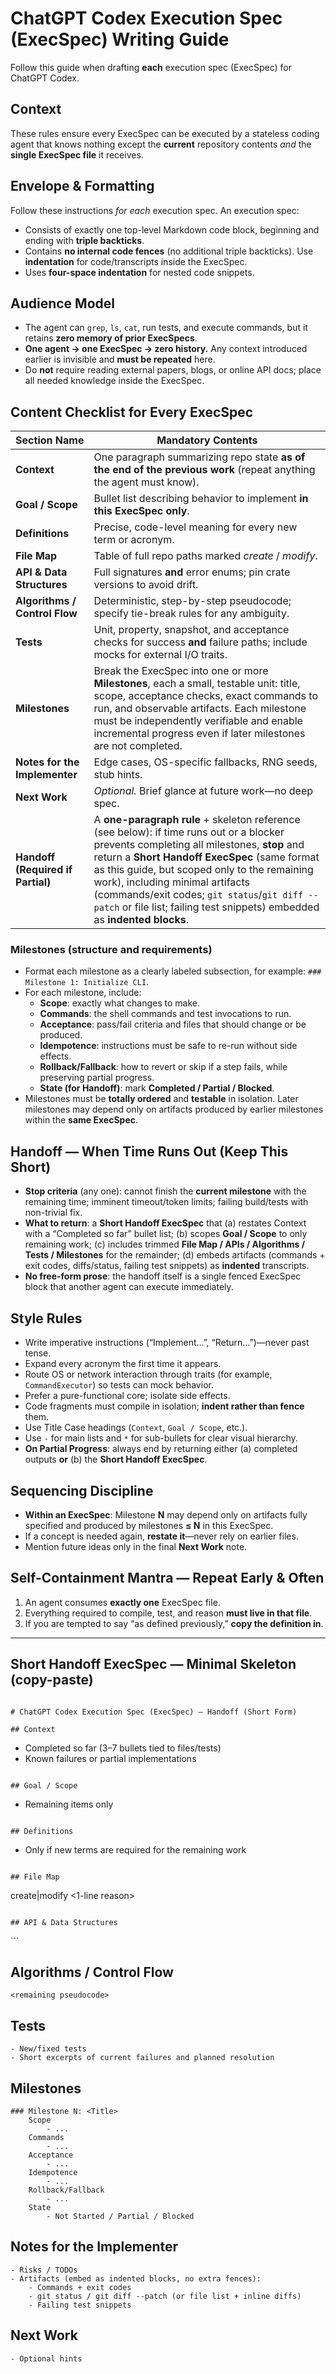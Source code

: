 # ChatGPT Codex Execution Spec (ExecSpec) Writing Guide

Follow this guide when drafting **each** execution spec (ExecSpec) for ChatGPT Codex.

## Context

These rules ensure every ExecSpec can be executed by a stateless coding agent that knows nothing except the **current** repository contents *and* the **single ExecSpec file** it receives.

## Envelope & Formatting

Follow these instructions *for each* execution spec. An execution spec:
* Consists of exactly one top-level Markdown code block, beginning and ending with **triple backticks**.
* Contains **no internal code fences** (no additional triple backticks). Use **indentation** for code/transcripts inside the ExecSpec.
* Uses **four-space indentation** for nested code snippets.

## Audience Model

* The agent can `grep`, `ls`, `cat`, run tests, and execute commands, but it retains **zero memory of prior ExecSpecs**.
* **One agent → one ExecSpec → zero history.** Any context introduced earlier is invisible and **must be repeated** here.
* Do **not** require reading external papers, blogs, or online API docs; place all needed knowledge inside the ExecSpec.

## Content Checklist for Every ExecSpec

| Section Name                  | Mandatory Contents                                                                                                                                                                                                                                                                             |
| ----------------------------- | ---------------------------------------------------------------------------------------------------------------------------------------------------------------------------------------------------------------------------------------------------------------------------------------------- |
| **Context**                   | One paragraph summarizing repo state **as of the end of the previous work** (repeat anything the agent must know).                                                                                                                                                                             |
| **Goal / Scope**              | Bullet list describing behavior to implement **in this ExecSpec only**.                                                                                                                                                                                                                        |
| **Definitions**               | Precise, code-level meaning for every new term or acronym.                                                                                                                                                                                                                                     |
| **File Map**                  | Table of full repo paths marked *create* / *modify*.                                                                                                                                                                                                                                           |
| **API & Data Structures**     | Full signatures **and** error enums; pin crate versions to avoid drift.                                                                                                                                                                                                                        |
| **Algorithms / Control Flow** | Deterministic, step-by-step pseudocode; specify tie-break rules for any ambiguity.                                                                                                                                                                                                             |
| **Tests**                     | Unit, property, snapshot, and acceptance checks for success **and** failure paths; include mocks for external I/O traits.                                                                                                                                                                      |
| **Milestones**                | Break the ExecSpec into one or more **Milestones**, each a small, testable unit: title, scope, acceptance checks, exact commands to run, and observable artifacts. Each milestone must be independently verifiable and enable incremental progress even if later milestones are not completed. |
| **Notes for the Implementer** | Edge cases, OS-specific fallbacks, RNG seeds, stub hints.                                                                                                                                                                                                                                      |
| **Next Work**                 | *Optional.* Brief glance at future work—no deep spec.                                                                                                                                                                                                                                          |
| **Handoff (Required if Partial)** | A **one-paragraph rule** + skeleton reference (see below): if time runs out or a blocker prevents completing all milestones, **stop** and return a **Short Handoff ExecSpec** (same format as this guide, but scoped only to the remaining work), including minimal artifacts (commands/exit codes; `git status`/`git diff --patch` or file list; failing test snippets) embedded as **indented blocks**. |

### Milestones (structure and requirements)

* Format each milestone as a clearly labeled subsection, for example: `### Milestone 1: Initialize CLI`.
* For each milestone, include:
  * **Scope**: exactly what changes to make.
  * **Commands**: the shell commands and test invocations to run.
  * **Acceptance**: pass/fail criteria and files that should change or be produced.
  * **Idempotence**: instructions must be safe to re-run without side effects.
  * **Rollback/Fallback**: how to revert or skip if a step fails, while preserving partial progress.
  * **State (for Handoff)**: mark **Completed / Partial / Blocked**.
* Milestones must be **totally ordered** and **testable** in isolation. Later milestones may depend only on artifacts produced by earlier milestones within the **same ExecSpec**.

## Handoff — When Time Runs Out (Keep This Short)

* **Stop criteria** (any one): cannot finish the **current milestone** with the remaining time; imminent timeout/token limits; failing build/tests with non-trivial fix.
* **What to return**: a **Short Handoff ExecSpec** that (a) restates Context with a “Completed so far” bullet list; (b) scopes **Goal / Scope** to only remaining work; (c) includes trimmed **File Map / APIs / Algorithms / Tests / Milestones** for the remainder; (d) embeds artifacts (commands + exit codes, diffs/status, failing test snippets) as **indented** transcripts.
* **No free-form prose**: the handoff itself is a single fenced ExecSpec block that another agent can execute immediately.

## Style Rules

* Write imperative instructions (“Implement…”, “Return…”)—never past tense.
* Expand every acronym the first time it appears.
* Route OS or network interaction through traits (for example, `CommandExecutor`) so tests can mock behavior.
* Prefer a pure-functional core; isolate side effects.
* Code fragments must compile in isolation; **indent rather than fence** them.
* Use Title Case headings (`Context`, `Goal / Scope`, etc.).
* Use `-` for main lists and `*` for sub-bullets for clear visual hierarchy.
* **On Partial Progress**: always end by returning either (a) completed outputs **or** (b) the **Short Handoff ExecSpec**.

## Sequencing Discipline

* **Within an ExecSpec**: Milestone **N** may depend only on artifacts fully specified and produced by milestones **≤ N** in this ExecSpec.
* If a concept is needed again, **restate it**—never rely on earlier files.
* Mention future ideas only in the final **Next Work** note.

## Self-Containment Mantra — Repeat Early & Often

1. An agent consumes **exactly one** ExecSpec file.
2. Everything required to compile, test, and reason **must live in that file**.
3. If you are tempted to say “as defined previously,” **copy the definition in**.

---

## Short Handoff ExecSpec — Minimal Skeleton (copy-paste)

```

# ChatGPT Codex Execution Spec (ExecSpec) — Handoff (Short Form)

## Context

```
- Completed so far (3–7 bullets tied to files/tests)
- Known failures or partial implementations
```

## Goal / Scope

```
- Remaining items only
```

## Definitions

```
- Only if new terms are required for the remaining work
```

## File Map

```
<path>    create|modify    <1-line reason>
```

## API & Data Structures

```
<only remaining deltas>
```

## Algorithms / Control Flow

```
<remaining pseudocode>
```

## Tests

```
- New/fixed tests
- Short excerpts of current failures and planned resolution
```

## Milestones

```
### Milestone N: <Title>
    Scope
        - ...
    Commands
        - ...
    Acceptance
        - ...
    Idempotence
        - ...
    Rollback/Fallback
        - ...
    State
        - Not Started / Partial / Blocked
```

## Notes for the Implementer

```
- Risks / TODOs
- Artifacts (embed as indented blocks, no extra fences):
    - Commands + exit codes
    - git status / git diff --patch (or file list + inline diffs)
    - Failing test snippets
```

## Next Work

```
- Optional hints
```
